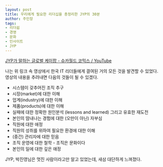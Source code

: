 ```yaml
---
layout: post
title: 우리에게 필요한 리더십을 총정리한 JYP의 30분
author: 주인장
tags:
- 리더쉽
- 경영
- 문화
- 인사이트
- JYP
---
```


[JYP가 말하는 글로벌 케이팝 - 슈카월드 코믹스 / YouTube](https://www.youtube.com/watch?v=eaF3CojDioY)

나는 위 링크 속 영상에서 한국 IT 리더들에게 결여된 거의 모든 것을 발견할 수 있었다.  
영상의 내용을 추려내면 다음의 것들이 될 수 있겠다.

- 시스템이 갖추어진 조직 추구
- 시장(market)에 대한 이해
- 업계(industry)에 대한 이해
- 제품(products)에 대한 이해
- 실패에 대한 정확한 원인분석 (lessons and learned) 그리고 유효한 재도전
- 본인의 땀내나는 경험에 대한 (오만이 아닌) 자부심 
- 직원에 대한 애정
- 직원의 성취를 위하여 필요한 환경에 대한 이해
- (중간) 관리자에 대한 믿음
- 조직 운영에 대한 철학 - 조직은 문화이다
- 본인의 일에 대한 깊은 애정

JYP, 박진영님은 멋진 사람이라고만 알고 있었는데, 새삼 대단하게 느껴졌다.
